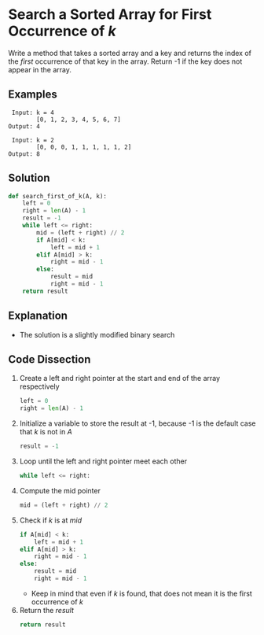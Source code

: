 # Search a Sorted Array for First Occurrence of _k_
Write a method that takes a sorted array and a key and returns the index of the _first_ occurrence of that key in the array. Return -1 if the key does not appear in the array.

## Examples
```
 Input: k = 4
        [0, 1, 2, 3, 4, 5, 6, 7]
Output: 4

 Input: k = 2
        [0, 0, 0, 1, 1, 1, 1, 1, 2]
Output: 8
```

## Solution
```python
def search_first_of_k(A, k):
    left = 0
    right = len(A) - 1
    result = -1
    while left <= right:
        mid = (left + right) // 2
        if A[mid] < k:
            left = mid + 1
        elif A[mid] > k:
            right = mid - 1
        else:
            result = mid
            right = mid - 1
    return result
```

## Explanation
* The solution is a slightly modified binary search

## Code Dissection
1. Create a left and right pointer at the start and end of the array respectively
    ```python
    left = 0
    right = len(A) - 1
    ```
2. Initialize a variable to store the result at -1, because -1 is the default case that _k_ is not in _A_
    ```python
    result = -1
    ```
3. Loop until the left and right pointer meet each other
    ```python
    while left <= right:
    ```
4. Compute the mid pointer
    ```python
    mid = (left + right) // 2
    ```
5. Check if _k_ is at _mid_
    ```python
    if A[mid] < k:
        left = mid + 1
    elif A[mid] > k:
        right = mid - 1
    else:
        result = mid
        right = mid - 1
    ```
    * Keep in mind that even if _k_ is found, that does not mean it is the first occurrence of _k_
6. Return the _result_
    ```python
    return result
    ```